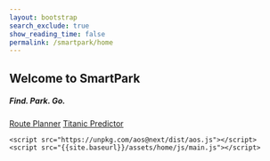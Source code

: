 ```yaml
---
layout: bootstrap
search_exclude: true
show_reading_time: false
permalink: /smartpark/home
---
```


<link rel="stylesheet" href="{{site.baseurl}}/assets/home/css/style.css">
<link rel="stylesheet" href="https://cdnjs.cloudflare.com/ajax/libs/animate.css/4.1.1/animate.min.css"/>


<div data-bs-spy="scroll" data-bs-target=".navbar">
    <!-- HERO -->
    <section id="hero" class="min-vh-100 d-flex align-items-center text-center">
        <div class="container">
            <div class="row">
            <div class="col-12">
                <h1 class="text-uppercase text-white fw-semibold display-1 animate__animated" id="hero-title">
                Welcome to SmartPark
                </h1>
                <h5 class="text-white mt-3 mb-4 animate__animated" id="hero-subtitle">
                Find. Park. Go.
                </h5>
                <div id="hero-buttons" class="animate__animated">
                <a href="/parking_frontend/map/" class="btn btn-brand me-2">Route Planner</a>
                <a href="/parking_frontend/titanic/" class="btn btn-light ms-2">Titanic Predictor</a>
                </div>
            </div>
            </div>
        </div>
    </section>

    <script src="https://unpkg.com/aos@next/dist/aos.js"></script>
    <script src="{{site.baseurl}}/assets/home/js/main.js"></script>
</div>